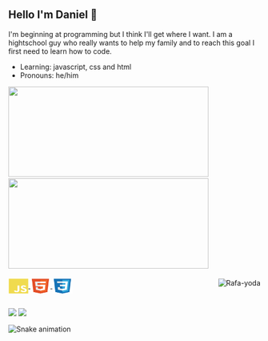 ## Hello I'm Daniel 👋


I'm beginning at programming but I think I'll get where I want. 
I am a hightschool guy who really wants to help my family and to reach this goal I first need to learn how to code.


- Learning: javascript, css and html
- Pronouns: he/him

 <div>
  <a href="https://github.com/Hartye">
  <img height="180em" width="400em" src="https://github-readme-stats.vercel.app/api?username=Hartye&show_icons=true&theme=shades-of-purple&include_all_commits=true&count_private=true"/>
  <img height="180em" width="400em" src="https://github-readme-stats.vercel.app/api/top-langs/?username=Hartye&layout=compact&langs_count=7&theme=shades-of-purple"/>
</div>
<div style="display: inline_block"><br>
  <img align="center" alt="Rafa-Js" height="30" width="40" src="https://raw.githubusercontent.com/devicons/devicon/master/icons/javascript/javascript-plain.svg">
  <img align="center" alt="Rafa-HTML" height="30" width="40" src="https://raw.githubusercontent.com/devicons/devicon/master/icons/html5/html5-original.svg">
  <img align="center" alt="Rafa-CSS" height="30" width="40" src="https://raw.githubusercontent.com/devicons/devicon/master/icons/css3/css3-original.svg">
  <img align="right" alt="Rafa-yoda" src="https://media.giphy.com/media/IrFXuMudsPqbMF4FrY/giphy.gif?cid=790b7611f7964df80671af90a1a9986078c45e8e7ae34d2b&rid=giphy.gif&ct=g">
</div>
  
##
  
<div> 
  <a href = "mailto:carlos.daniel.silva.pro@gmail.com"><img src="https://img.shields.io/badge/-Gmail-%23333?style=for-the-badge&logo=gmail&logoColor=white" target="_blank"></a>
  <a href="https://www.linkedin.com/in/carlos-daniel-274a55219/" target="_blank"><img src="https://img.shields.io/badge/-LinkedIn-%230077B5?style=for-the-badge&logo=linkedin&logoColor=white" target="_blank"></a>
 
  ![Snake animation](https://github.com/Hartye/Hartye/blob/output/github-contribution-grid-snake.svg)
 
</div>
